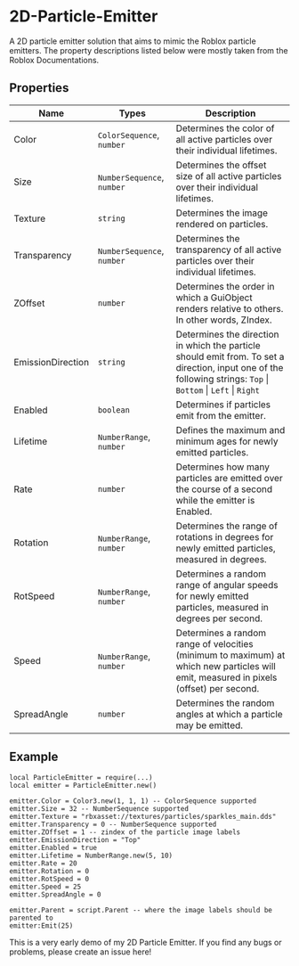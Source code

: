 # 2D-Particle-Emitter
A 2D particle emitter solution that aims to mimic the Roblox particle emitters.
The property descriptions listed below were mostly taken from the Roblox Documentations.

## Properties
| Name | Types | Description
| --- | --- | --- |
Color | `ColorSequence`, `number` | Determines the color of all active particles over their individual lifetimes.
Size | `NumberSequence`, `number` | Determines the offset size of all active particles over their individual lifetimes.
Texture | `string` | Determines the image rendered on particles.
Transparency | `NumberSequence`, `number` | Determines the transparency of all active particles over their individual lifetimes.
ZOffset | `number` | Determines the order in which a GuiObject renders relative to others. In other words, ZIndex.
EmissionDirection | `string` | Determines the direction in which the particle should emit from. To set a direction, input one of the following strings: `Top` \| `Bottom` \| `Left` \| `Right`
Enabled | `boolean` | Determines if particles emit from the emitter.
Lifetime | `NumberRange`, `number` | Defines the maximum and minimum ages for newly emitted particles.
Rate | `number` | Determines how many particles are emitted over the course of a second while the emitter is Enabled.
Rotation | `NumberRange`, `number` | Determines the range of rotations in degrees for newly emitted particles, measured in degrees.
RotSpeed | `NumberRange`, `number` | Determines a random range of angular speeds for newly emitted particles, measured in degrees per second.
Speed | `NumberRange`, `number` | Determines a random range of velocities (minimum to maximum) at which new particles will emit, measured in pixels (offset) per second.
SpreadAngle | `number` | Determines the random angles at which a particle may be emitted.

## Example
```luau
local ParticleEmitter = require(...)
local emitter = ParticleEmitter.new()

emitter.Color = Color3.new(1, 1, 1) -- ColorSequence supported
emitter.Size = 32 -- NumberSequence supported
emitter.Texture = "rbxasset://textures/particles/sparkles_main.dds"
emitter.Transparency = 0 -- NumberSequence supported
emitter.ZOffset = 1 -- zindex of the particle image labels
emitter.EmissionDirection = "Top"
emitter.Enabled = true
emitter.Lifetime = NumberRange.new(5, 10)
emitter.Rate = 20
emitter.Rotation = 0
emitter.RotSpeed = 0
emitter.Speed = 25
emitter.SpreadAngle = 0

emitter.Parent = script.Parent -- where the image labels should be parented to 
emitter:Emit(25)
```

This is a very early demo of my 2D Particle Emitter. If you find any bugs or problems, please create an issue here!
